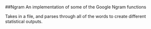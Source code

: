 ##Ngram
An implementation of some of the Google Ngram functions

Takes in a file, and parses through all of the words to create different statistical outputs.
